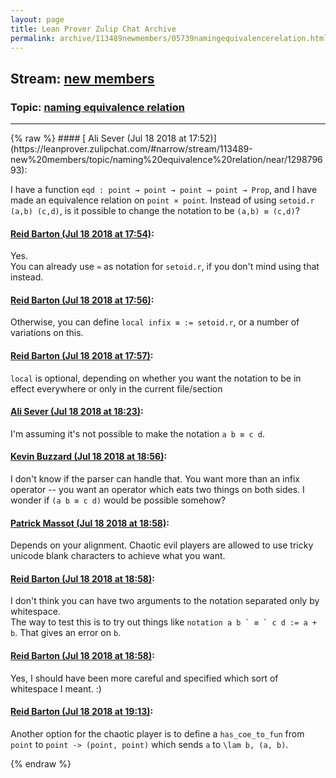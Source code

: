 ```yaml
---
layout: page
title: Lean Prover Zulip Chat Archive 
permalink: archive/113489newmembers/05739namingequivalencerelation.html
---
```


## Stream: [new members](https://leanprover-community.github.io/archive/113489newmembers/index.html)
### Topic: [naming equivalence relation](https://leanprover-community.github.io/archive/113489newmembers/05739namingequivalencerelation.html)

---

<base href="https://leanprover.zulipchat.com">
{% raw %}
#### [ Ali Sever (Jul 18 2018 at 17:52)](https://leanprover.zulipchat.com/#narrow/stream/113489-new%20members/topic/naming%20equivalence%20relation/near/129879693):
<p>I have a function <code>eqd : point → point → point → point → Prop</code>, and I have made an equivalence relation on <code>point × point</code>. Instead of using <code>setoid.r (a,b) (c,d)</code>, is it possible to change the notation to be <code>(a,b) ≡ (c,d)</code>?</p>

#### [ Reid Barton (Jul 18 2018 at 17:54)](https://leanprover.zulipchat.com/#narrow/stream/113489-new%20members/topic/naming%20equivalence%20relation/near/129879836):
<p>Yes.<br>
You can already use <code>≈</code> as notation for <code>setoid.r</code>, if you don't mind using that instead.</p>

#### [ Reid Barton (Jul 18 2018 at 17:56)](https://leanprover.zulipchat.com/#narrow/stream/113489-new%20members/topic/naming%20equivalence%20relation/near/129879955):
<p>Otherwise, you can define <code>local infix ≡ := setoid.r</code>, or a number of variations on this.</p>

#### [ Reid Barton (Jul 18 2018 at 17:57)](https://leanprover.zulipchat.com/#narrow/stream/113489-new%20members/topic/naming%20equivalence%20relation/near/129879991):
<p><code>local</code> is optional, depending on whether you want the notation to be in effect everywhere or only in the current file/section</p>

#### [ Ali Sever (Jul 18 2018 at 18:23)](https://leanprover.zulipchat.com/#narrow/stream/113489-new%20members/topic/naming%20equivalence%20relation/near/129881273):
<p>I'm assuming it's not possible to make the notation <code>a b ≡ c d</code>.</p>

#### [ Kevin Buzzard (Jul 18 2018 at 18:56)](https://leanprover.zulipchat.com/#narrow/stream/113489-new%20members/topic/naming%20equivalence%20relation/near/129882842):
<p>I don't know if the parser can handle that. You want more than an infix operator -- you want an operator which eats two things on both sides. I wonder if <code>(a b ≡ c d)</code> would be possible somehow?</p>

#### [ Patrick Massot (Jul 18 2018 at 18:58)](https://leanprover.zulipchat.com/#narrow/stream/113489-new%20members/topic/naming%20equivalence%20relation/near/129882911):
<p>Depends on your alignment. Chaotic evil players are allowed to use tricky unicode blank characters to achieve what you want.</p>

#### [ Reid Barton (Jul 18 2018 at 18:58)](https://leanprover.zulipchat.com/#narrow/stream/113489-new%20members/topic/naming%20equivalence%20relation/near/129882947):
<p>I don't think you can have two arguments to the notation separated only by whitespace.<br>
The way to test this is to try out things like <code>notation a b ` ≡ ` c d := a + b</code>. That gives an error on <code>b</code>.</p>

#### [ Reid Barton (Jul 18 2018 at 18:58)](https://leanprover.zulipchat.com/#narrow/stream/113489-new%20members/topic/naming%20equivalence%20relation/near/129882955):
<p>Yes, I should have been more careful and specified which sort of whitespace I meant. :)</p>

#### [ Reid Barton (Jul 18 2018 at 19:13)](https://leanprover.zulipchat.com/#narrow/stream/113489-new%20members/topic/naming%20equivalence%20relation/near/129883881):
<p>Another option for the chaotic player is to define a <code>has_coe_to_fun</code> from <code>point</code> to <code>point -&gt; (point, point)</code> which sends <code>a</code> to <code>\lam b, (a, b)</code>.</p>


{% endraw %}
